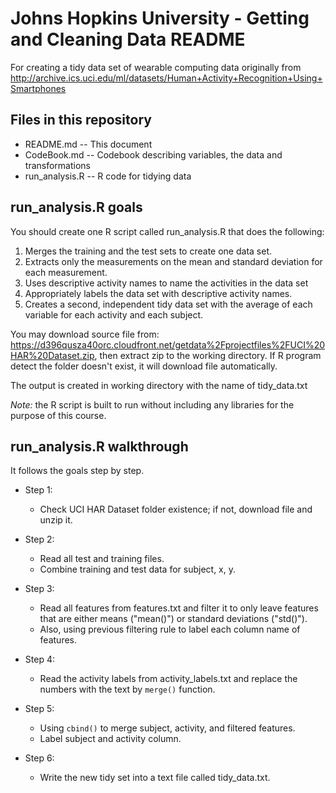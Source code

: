 # Johns Hopkins University - Getting and Cleaning Data README
For creating a tidy data set of wearable computing data originally from http://archive.ics.uci.edu/ml/datasets/Human+Activity+Recognition+Using+Smartphones

## Files in this repository
* README.md -- This document
* CodeBook.md -- Codebook describing variables, the data and transformations
* run_analysis.R -- R code for tidying data

## run_analysis.R goals
You should create one R script called run_analysis.R that does the following:
1. Merges the training and the test sets to create one data set.
2. Extracts only the measurements on the mean and standard deviation for each measurement. 
3. Uses descriptive activity names to name the activities in the data set
4. Appropriately labels the data set with descriptive activity names. 
5. Creates a second, independent tidy data set with the average of each variable for each activity and each subject. 

You may download source file from: https://d396qusza40orc.cloudfront.net/getdata%2Fprojectfiles%2FUCI%20HAR%20Dataset.zip, then extract zip to the working directory.
If R program detect the folder doesn't exist, it will download file automatically.

The output is created in working directory with the name of tidy_data.txt

*Note:* the R script is built to run without including any libraries for the purpose of this course.

## run_analysis.R walkthrough
It follows the goals step by step.

* Step 1:
  * Check UCI HAR Dataset folder existence; if not, download file and unzip it.

* Step 2:
  * Read all test and training files.
  * Combine training and test data for subject, x, y.

* Step 3:
  * Read all features from features.txt and filter it to only leave features that are either means ("mean()") or standard deviations ("std()").
  * Also, using previous filtering rule to label each column name of features.
  
* Step 4:
  * Read the activity labels from activity_labels.txt and replace the numbers with the text by `merge()` function.

* Step 5:
  * Using `cbind()` to merge subject, activity, and filtered features.
  * Label subject and activity column.
  
* Step 6:
  * Write the new tidy set into a text file called tidy_data.txt.
